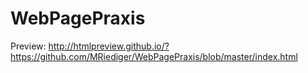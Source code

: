 # WebPagePraxis

Preview:
http://htmlpreview.github.io/?https://github.com/MRiediger/WebPagePraxis/blob/master/index.html
